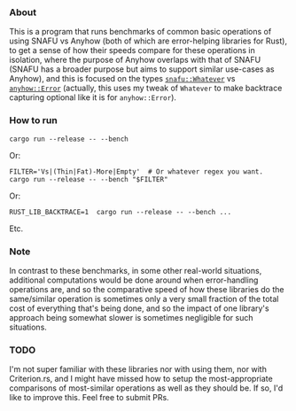 ### About

This is a program that runs benchmarks of common basic operations of using SNAFU
vs Anyhow (both of which are error-helping libraries for Rust), to get a sense
of how their speeds compare for these operations in isolation, where the purpose
of Anyhow overlaps with that of SNAFU (SNAFU has a broader purpose but aims to
support similar use-cases as Anyhow), and this is focused on the types
[`snafu::Whatever`](https://docs.rs/snafu/latest/snafu/struct.Whatever.html) vs
[`anyhow::Error`](https://docs.rs/anyhow/latest/anyhow/struct.Error.html)
(actually, this uses my tweak of `Whatever` to make backtrace capturing optional
like it is for `anyhow::Error`).

### How to run

```shell
cargo run --release -- --bench
```
Or:
```shell
FILTER='Vs|(Thin|Fat)-More|Empty'  # Or whatever regex you want.
cargo run --release -- --bench "$FILTER"
```
Or:
```shell
RUST_LIB_BACKTRACE=1  cargo run --release -- --bench ...
```
Etc.

### Note

In contrast to these benchmarks, in some other real-world situations, additional
computations would be done around when error-handling operations are, and so the
comparative speed of how these libraries do the same/similar operation is
sometimes only a very small fraction of the total cost of everything that's
being done, and so the impact of one library's approach being somewhat slower is
sometimes negligible for such situations.

### TODO

I'm not super familiar with these libraries nor with using them, nor with
Criterion.rs, and I might have missed how to setup the most-appropriate
comparisons of most-similar operations as well as they should be.  If so, I'd
like to improve this.  Feel free to submit PRs.
